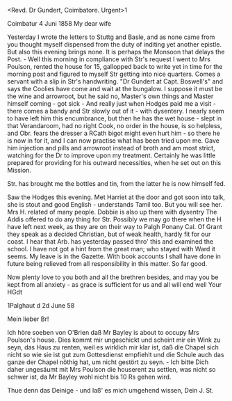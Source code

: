 <Revd. Dr Gundert, Coimbatore. Urgent>1

 Coimbatur 4 Juni 1858
My dear wife

Yesterday I wrote the letters to Stuttg and Basle, and as none came from you thought myself dispensed from the duty of inditing yet another epistle. But also this evening brings none. It is perhaps the Monsoon that delays the Post. - Well this morning in compliance with Str's request I went to Mrs Poulson, rented the house for 15, gallopped back to write yet in time for the morning post and figured to myself Str getting into nice quarters. Comes a servant with a slip in Str's handwriting. "Dr Gundert at Capt. Boswell's" and says the Coolies have come and wait at the bungalow. I suppose it must be the wine and arrowroot, but he said no, Master's own things and Master himself coming - got sick - And really just when Hodges paid me a visit - there comes a bandy and Str slowly out of it - with dysentery. I nearly seem to have left him this encumbrance, but then he has the wet house - slept in that Verandaroom, had no right Cook, no order in the house, is so helpless, and Obr. fears the dresser a RCath bigot might even hurt him - so there he is now in for it, and I can now practise what has been tried upon me. Gave him injection and pills and arrowroot instead of broth and am most strict, watching for the Dr to improve upon my treatment. Certainly he was little prepared for providing for his outward necessities, when he set out on this Mission.

Str. has brought me the bottles and tin, from the latter he is now himself fed.

Saw the Hodges this evening. Met Harriet at the door and got soon into talk, she is stout and good English - understands Tamil too. But you will see her. Mrs H. related of many people. Dobbie is also up there with dysentry The Addis offered to do any thing for Str. Possibly we may go there when the H have left next week, as they are on their way to Palgh Ponany Cal. Of Grant they speak as a decided Christian, but of weak health, hardly fit for our coast. I hear that Arb. has yesterday passed thro' this and examined the school. I have not got a hint from the great man; who stayed with Ward it seems. My leave is in the Gazette. With book accounts I shall have done in future being relieved from all responsibility in this matter. So far good.

Now plenty love to you both and all the brethren besides, and may you be kept from all anxiety - as grace is sufficient for us and all will end well  Your HGdt



 1Palghaut d 2d June 58

Mein lieber Br!

Ich höre soeben von O'Brien daß Mr Bayley is about to occupy Mrs Poulson's house. Dies kommt mir ungeschickt und scheint mir ein Wink zu seyn, das Haus zu renten, weil es wirklich mir klar ist, daß die Chapel sich nicht so wie sie ist gut zum Gottesdienst empfiehlt und die Schule auch das ganze der Chapel nöthig hat, um nicht gestört zu seyn. - Ich bitte Dich daher ungesäumt mit Mrs Poulson die houserent zu settlen, was nicht so schwer ist, da Mr Bayley wohl nicht bis 10 Rs gehen wird.

Thue denn das Deinige - und laß' es mich umgehend wissen,
 Dein J. St.

